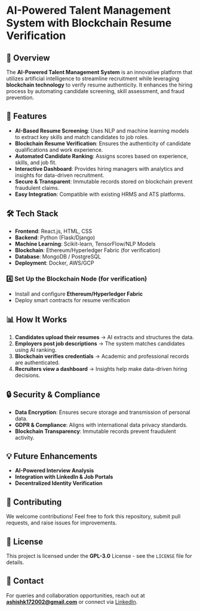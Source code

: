 # AI-Powered Talent Management System with Blockchain Resume Verification

## 📌 Overview
The **AI-Powered Talent Management System** is an innovative platform that utilizes artificial intelligence to streamline recruitment while leveraging **blockchain technology** to verify resume authenticity. It enhances the hiring process by automating candidate screening, skill assessment, and fraud prevention.

## 🚀 Features
- **AI-Based Resume Screening**: Uses NLP and machine learning models to extract key skills and match candidates to job roles.
- **Blockchain Resume Verification**: Ensures the authenticity of candidate qualifications and work experience.
- **Automated Candidate Ranking**: Assigns scores based on experience, skills, and job fit.
- **Interactive Dashboard**: Provides hiring managers with analytics and insights for data-driven recruitment.
- **Secure & Transparent**: Immutable records stored on blockchain prevent fraudulent claims.
- **Easy Integration**: Compatible with existing HRMS and ATS platforms.

## 🛠️ Tech Stack
- **Frontend**: React.js, HTML, CSS
- **Backend**: Python (Flask/Django)
- **Machine Learning**: Scikit-learn, TensorFlow/NLP Models
- **Blockchain**: Ethereum/Hyperledger Fabric (for verification)
- **Database**: MongoDB / PostgreSQL
- **Deployment**: Docker, AWS/GCP



### 4️⃣ Set Up the Blockchain Node (for verification)
- Install and configure **Ethereum/Hyperledger Fabric**
- Deploy smart contracts for resume verification


## 📊 How It Works
1. **Candidates upload their resumes** → AI extracts and structures the data.
2. **Employers post job descriptions** → The system matches candidates using AI ranking.
3. **Blockchain verifies credentials** → Academic and professional records are authenticated.
4. **Recruiters view a dashboard** → Insights help make data-driven hiring decisions.

## 🔒 Security & Compliance
- **Data Encryption**: Ensures secure storage and transmission of personal data.
- **GDPR & Compliance**: Aligns with international data privacy standards.
- **Blockchain Transparency**: Immutable records prevent fraudulent activity.

## 💡 Future Enhancements
- **AI-Powered Interview Analysis**
- **Integration with LinkedIn & Job Portals**
- **Decentralized Identity Verification**

## 🤝 Contributing
We welcome contributions! Feel free to fork this repository, submit pull requests, and raise issues for improvements.

## 📄 License
This project is licensed under the **GPL-3.0** License - see the `LICENSE` file for details.

## 📩 Contact
For queries and collaboration opportunities, reach out at **ashishk172002@gmail.com** or connect via [LinkedIn](https://www.linkedin.com/in/ashishsankhua1718/).


